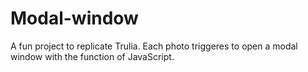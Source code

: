 # Modal-window
A fun project to replicate Trulia. Each photo triggeres to open a modal window with the function of JavaScript.
